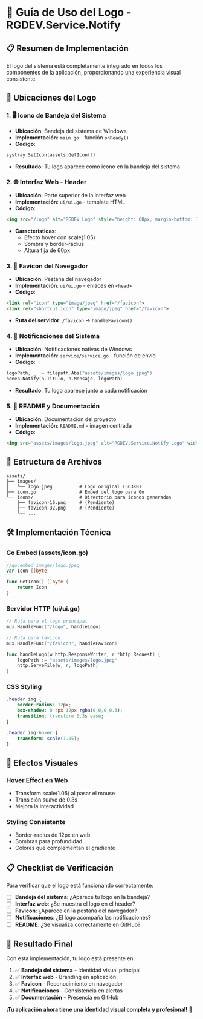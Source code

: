 # 🎨 Guía de Uso del Logo - RGDEV.Service.Notify

## 📋 Resumen de Implementación

El logo del sistema está completamente integrado en todos los componentes de la aplicación, proporcionando una experiencia visual consistente.

## 🎯 Ubicaciones del Logo

### 1. **🖥️ Icono de Bandeja del Sistema**

- **Ubicación**: Bandeja del sistema de Windows
- **Implementación**: `main.go` - función `onReady()`
- **Código**:

```go
systray.SetIcon(assets.GetIcon())
```

- **Resultado**: Tu logo aparece como icono en la bandeja del sistema

### 2. **🌐 Interfaz Web - Header**

- **Ubicación**: Parte superior de la interfaz web
- **Implementación**: `ui/ui.go` - template HTML
- **Código**:

```html
<img src="/logo" alt="RGDEV Logo" style="height: 60px; margin-bottom: 10px; border-radius: 8px;">
```

- **Características**:
  - Efecto hover con scale(1.05)
  - Sombra y border-radius
  - Altura fija de 60px

### 3. **🔖 Favicon del Navegador**

- **Ubicación**: Pestaña del navegador
- **Implementación**: `ui/ui.go` - enlaces en `<head>`
- **Código**:

```html
<link rel="icon" type="image/jpeg" href="/favicon">
<link rel="shortcut icon" type="image/jpeg" href="/favicon">
```

- **Ruta del servidor**: `/favicon` → `handleFavicon()`

### 4. **🔔 Notificaciones del Sistema**

- **Ubicación**: Notificaciones nativas de Windows
- **Implementación**: `service/service.go` - función de envío
- **Código**:

```go
logoPath, _ := filepath.Abs("assets/images/logo.jpeg")
beeep.Notify(n.Titulo, n.Mensaje, logoPath)
```

- **Resultado**: Tu logo aparece junto a cada notificación

### 5. **📖 README y Documentación**

- **Ubicación**: Documentación del proyecto
- **Implementación**: `README.md` - imagen centrada
- **Código**:

```html
<img src="assets/images/logo.jpeg" alt="RGDEV.Service.Notify Logo" width="400"/>
```

## 🔧 Estructura de Archivos

```
assets/
├── images/
│   └── logo.jpeg          # Logo original (563KB)
├── icon.go                # Embed del logo para Go
└── icons/                 # Directorio para iconos generados
    ├── favicon-16.png     # (Pendiente)
    ├── favicon-32.png     # (Pendiente)
    └── ...
```

## 🛠️ Implementación Técnica

### **Go Embed (assets/icon.go)**

```go
//go:embed images/logo.jpeg
var Icon []byte

func GetIcon() []byte {
    return Icon
}
```

### **Servidor HTTP (ui/ui.go)**

```go
// Ruta para el logo principal
mux.HandleFunc("/logo", handleLogo)

// Ruta para favicon
mux.HandleFunc("/favicon", handleFavicon)

func handleLogo(w http.ResponseWriter, r *http.Request) {
    logoPath := "assets/images/logo.jpeg"
    http.ServeFile(w, r, logoPath)
}
```

### **CSS Styling**

```css
.header img {
    border-radius: 12px;
    box-shadow: 0 4px 12px rgba(0,0,0,0.3);
    transition: transform 0.3s ease;
}

.header img:hover {
    transform: scale(1.05);
}
```

## 🎨 Efectos Visuales

### **Hover Effect en Web**

- Transform scale(1.05) al pasar el mouse
- Transición suave de 0.3s
- Mejora la interactividad

### **Styling Consistente**

- Border-radius de 12px en web
- Sombras para profundidad
- Colores que complementan el gradiente

## 📋 Checklist de Verificación

Para verificar que el logo está funcionando correctamente:

- [ ] **Bandeja del sistema**: ¿Aparece tu logo en la bandeja?
- [ ] **Interfaz web**: ¿Se muestra el logo en el header?
- [ ] **Favicon**: ¿Aparece en la pestaña del navegador?
- [ ] **Notificaciones**: ¿El logo acompaña las notificaciones?
- [ ] **README**: ¿Se visualiza correctamente en GitHub?

## 🚀 Resultado Final

Con esta implementación, tu logo está presente en:

1. ✅ **Bandeja del sistema** - Identidad visual principal
2. ✅ **Interfaz web** - Branding en aplicación
3. ✅ **Favicon** - Reconocimiento en navegador
4. ✅ **Notificaciones** - Consistencia en alertas
5. ✅ **Documentación** - Presencia en GitHub

**¡Tu aplicación ahora tiene una identidad visual completa y profesional!** 🎉
